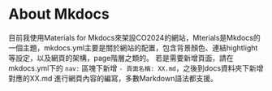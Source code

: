 # About Mkdocs

目前我使用Materials for Mkdocs來架設CO2024的網站，Mterials是Mkdocs的一個主題，mkdocs.yml主要是關於網站的配置，包含背景顏色、連結hightlight等設定，以及網頁的架構，page階層之類的。
若是需要新增頁面，請在mkdocs.yml下的 `nav:` 區塊下新增 `- 頁面名稱: XX.md`，之後到docs資料夾下新增對應的XX.md 進行網頁內容的編寫，多數Markdown語法都支援。